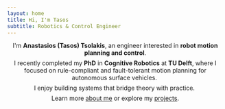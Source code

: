 ```yaml
---
layout: home
title: Hi, I'm Tasos
subtitle: Robotics & Control Engineer
---
```


<p style="max-width: 150ch; margin: 0 auto; text-align: center;">
I'm <strong>Anastasios (Tasos) Tsolakis</strong>, an engineer interested in 
<strong>robot motion planning and control</strong>.
</p>

<div style="margin-top: 0.5em;"></div> 

<p style="max-width: 150ch; margin: 0 auto; text-align: center;">
I recently completed my <strong>PhD</strong> in <strong>Cognitive Robotics</strong> at <strong>TU Delft</strong>, where I focused on rule-compliant and fault-tolerant motion planning for autonomous surface vehicles.&nbsp;
</p>

<div style="margin-top: 0.5em;"></div> 

<p style="max-width: 150ch; margin: 0 auto; text-align: center;">
I enjoy building systems that bridge theory with practice.&nbsp;
</p>

<div style="margin-top: 0.5em;"></div> 

<p style="max-width: 150ch; margin: 0 auto; text-align: center;">
Learn more <a href="/aboutme">about me</a> or explore my <a href="/projects">projects</a>.
</p>
